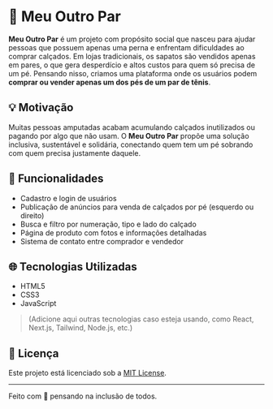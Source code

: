 # 🥿 Meu Outro Par

**Meu Outro Par** é um projeto com propósito social que nasceu para ajudar pessoas que possuem apenas uma perna e enfrentam dificuldades ao comprar calçados. Em lojas tradicionais, os sapatos são vendidos apenas em pares, o que gera desperdício e altos custos para quem só precisa de um pé. Pensando nisso, criamos uma plataforma onde os usuários podem **comprar ou vender apenas um dos pés de um par de tênis**.

## 💡 Motivação

Muitas pessoas amputadas acabam acumulando calçados inutilizados ou pagando por algo que não usam. O **Meu Outro Par** propõe uma solução inclusiva, sustentável e solidária, conectando quem tem um pé sobrando com quem precisa justamente daquele.

## 🔧 Funcionalidades

- Cadastro e login de usuários
- Publicação de anúncios para venda de calçados por pé (esquerdo ou direito)
- Busca e filtro por numeração, tipo e lado do calçado
- Página de produto com fotos e informações detalhadas
- Sistema de contato entre comprador e vendedor

## 🌐 Tecnologias Utilizadas

- HTML5  
- CSS3  
- JavaScript  

> (Adicione aqui outras tecnologias caso esteja usando, como React, Next.js, Tailwind, Node.js, etc.)

## 📄 Licença

Este projeto está licenciado sob a [MIT License](LICENSE).

---

Feito com 💙 pensando na inclusão de todos.
